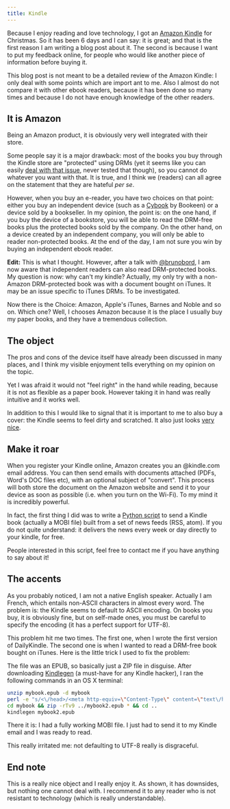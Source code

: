 ```yaml
---
title: Kindle
---
```


Because I enjoy reading and love technology, I got an [Amazon
Kindle](http://www.amazon.fr/dp/B0051QVF7A) for Christmas. So it has been
6 days and I can say: it is great; and that is the first reason I am writing
a blog post about it. The second is because I want to put my feedback online,
for people who would like another piece of information before buying it.

This blog post is not meant to be a detailed review of the Amazon Kindle:
I only deal with some points which are import ant to me. Also I almost do not
compare it with other ebook readers, because it has been done so many times and
because I do not have enough knowledge of the other readers.

## It is Amazon

Being an Amazon product, it is obviously very well integrated with their store.

Some people say it is a major drawback: most of the books you buy through the
Kindle store are "protected" using DRMs (yet it seems like you can easily [deal
with that
issue](http://www.wired.com/gadgetlab/2011/01/how-to-strip-drm-from-kindle-e-books-and-others/),
never tested that though), so you cannot do whatever you want with that. It is
true, and I think we (readers) can all agree on the statement that they are
hateful *per se*.

However, when you buy an e-reader, you have two choices on that point: either
you buy an independent device (such as
a [Cybook](http://bookeen.com/en/cybook/odyssey) by Bookeen) or a device sold
by a bookseller. In my opinion, the point is: on the one hand, if you buy the
device of a bookstore, you will be able to read the DRM-free books plus the
protected books sold by the company. On the other hand, on a device created by
an independent company, you will only be able to reader non-protected books. At
the end of the day, I am not sure you win by buying an independent ebook
reader.

**Edit:** This is what I thought. However, after a talk with
[@brunobord](http://twitter.com/brunobord), I am now aware that independent
readers can also read DRM-protected books. My question is now: why can't my
kindle? Actually, my only try with a non-Amazon DRM-protected book was with
a document bought on iTunes. It may be an issue specific to iTunes DRMs. To be
investigated.

Now there is the Choice: Amazon, Apple's iTunes, Barnes and Noble and so on.
Which one? Well, I chooses Amazon because it is the place I usually buy my
paper books, and they have a tremendous collection.

## The object

The pros and cons of the device itself have already been discussed in many
places, and I think my visible enjoyment  tells everything on my opinion on the
topic.

Yet I was afraid it would not "feel right" in the hand while reading, because
it is not as flexible as a paper book. However taking it in hand was really
intuitive and it works well.

In addition to this I would like to signal that it is important to me to also
buy a cover: the Kindle seems to feel dirty and scratched. It also just looks
[very
nice](http://www.amazon.com/Marware-Atlas-Kindle-Touch-Cover/dp/B005HSG3JC/ref=sr_1_8?ie=UTF8&qid=1325324223&sr=8-8).

## Make it roar

When you register your Kindle online, Amazon creates you an @kindle.com email
address. You can then send emails with documents attached (PDFs, Word's DOC
files etc), with an optional subject of "convert". This process will both store
the document on the Amazon website and send it to your device as soon as
possible (i.e. when you turn on the Wi-Fi). To my mind it is incredibly
powerful.

In fact, the first thing I did was to write a [Python
script](https://github.com/pelletier/dailykindle) to send a Kindle book
(actually a MOBI file) built from a set of news feeds (RSS, atom). If you do
not quite understand: it delivers the news every week or day directly to your
kindle, for free.

People interested in this script, feel free to contact me if you have anything
to say about it!

## The accents

As you probably noticed, I am not a native English speaker. Actually I am
French, which entails non-ASCII characters in almost every word. The problem
is: the Kindle seems to default to ASCII encoding. On books you buy, it is
obviously fine, but on self-made ones, you must be careful to specify the
encoding (it has a perfect support for UTF-8).

This problem hit me two times. The first one, when I wrote the first version of
DailyKindle. The second one is when I wanted to read a DRM-free book bought on
iTunes. Here is the little trick I used to fix the problem:

The file was an EPUB, so basically just a ZIP file in disguise. After
downloading [Kindlegen](http://www.amazon.com/gp/feature.html?docId=1000234621)
(a must-have for any Kindle hacker), I ran the following commands in an OS
X terminal:

~~~ bash
unzip mybook.epub -d mybook
perl -e "s/<\/head>/<meta http-equiv=\"Content-Type\" content=\"text\/html; charset=UTF-8\" \/><\/head>/g;" -pi $(find mybook/ -type f)
cd mybook && zip -rTv9 ../mybook2.epub * && cd ..
kindlegen mybook2.epub
~~~

There it is: I had a fully working MOBI file. I just had to send it to my
Kindle email and I was ready to read.

This really irritated me: not defaulting to UTF-8 really is disgraceful.

## End note

This is a really nice object and I really enjoy it. As shown, it has downsides,
but nothing one cannot deal with. I recommend it to any reader who is not
resistant to technology (which is really understandable).
